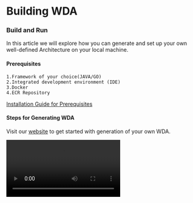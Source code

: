 # Building WDA

### Build and Run

In this article we will explore how you can generate and set up your own well-defined Architecture on your local machine.

#### Prerequisites
    1.Framework of your choice(JAVA/GO)
    2.Integrated development environment (IDE) 
    3.Docker
    4.ECR Repository
[Installation Guide for Prerequisites](http://127.0.0.1:8000/Documentation/WDA/1Preq/)


#### Steps for Generating WDA

Visit our [website](http://localhost:3000/wda) to get started with generation of your own WDA.

![type:video](./vid.mp4)
